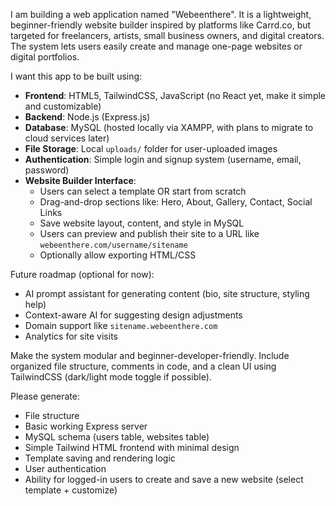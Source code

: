 I am building a web application named "Webeenthere". It is a lightweight, beginner-friendly website builder inspired by platforms like Carrd.co, but targeted for freelancers, artists, small business owners, and digital creators. The system lets users easily create and manage one-page websites or digital portfolios.

I want this app to be built using:
- **Frontend**: HTML5, TailwindCSS, JavaScript (no React yet, make it simple and customizable)
- **Backend**: Node.js (Express.js)
- **Database**: MySQL (hosted locally via XAMPP, with plans to migrate to cloud services later)
- **File Storage**: Local `uploads/` folder for user-uploaded images
- **Authentication**: Simple login and signup system (username, email, password)
- **Website Builder Interface**:
    - Users can select a template OR start from scratch
    - Drag-and-drop sections like: Hero, About, Gallery, Contact, Social Links
    - Save website layout, content, and style in MySQL
    - Users can preview and publish their site to a URL like `webeenthere.com/username/sitename`
    - Optionally allow exporting HTML/CSS

Future roadmap (optional for now):
- AI prompt assistant for generating content (bio, site structure, styling help)
- Context-aware AI for suggesting design adjustments
- Domain support like `sitename.webeenthere.com`
- Analytics for site visits

Make the system modular and beginner-developer-friendly. Include organized file structure, comments in code, and a clean UI using TailwindCSS (dark/light mode toggle if possible).

Please generate:
- File structure
- Basic working Express server
- MySQL schema (users table, websites table)
- Simple Tailwind HTML frontend with minimal design
- Template saving and rendering logic
- User authentication
- Ability for logged-in users to create and save a new website (select template + customize)
